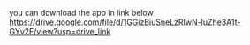 you can download the app in link below
https://drive.google.com/file/d/1GGizBiuSneLzRIwN-luZhe3A1t-GYv2F/view?usp=drive_link 

